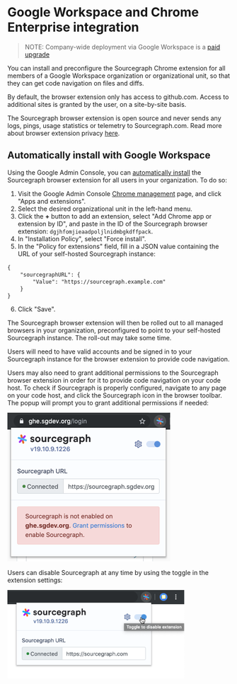 # Google Workspace and Chrome Enterprise integration

> NOTE: Company-wide deployment via Google Workspace is a [paid upgrade](https://about.sourcegraph.com/pricing)

You can install and preconfigure the Sourcegraph Chrome extension for all members of a Google Workspace organization or organizational unit, so that they can get code navigation on files and diffs.

By default, the browser extension only has access to github.com. Access to additional sites is granted by the user, on a site-by-site basis.

The Sourcegraph browser extension is open source and never sends any logs, pings, usage statistics or telemetry to Sourcegraph.com. Read more about browser extension privacy [here](../references/privacy.md).

## Automatically install with Google Workspace

Using the Google Admin Console, you can [automatically install](https://support.google.com/chrome/a/answer/6306504?hl=en) the Sourcegraph browser extension for all users in your organization. To do so:

1. Visit the Google Admin Console [Chrome management](https://admin.google.com/u/2/ac/chrome/apps/user) page, and click "Apps and extensions".
2. Select the desired organizational unit in the left-hand menu.
3. Click the **+** button to add an extension, select "Add Chrome app or extension by ID", and paste in the ID of the Sourcegraph browser extension: `dgjhfomjieaadpoljlnidmbgkdffpack`.
4. In "Installation Policy", select "Force install".
5. In the "Policy for extensions" field, fill in a JSON value containing the URL of your self-hosted Sourcegraph instance:

```
{
    "sourcegraphURL": {
        "Value": "https://sourcegraph.example.com"
    }
}
```
6. Click "Save".

The Sourcegraph browser extension will then be rolled out to all managed browsers in your organization, preconfigured to point to your self-hosted Sourcegraph instance. The roll-out may take some time.

Users will need to have valid accounts and be signed in to your Sourcegraph instance for the browser extension to provide code navigation.

Users may also need to grant additional permissions to the Sourcegraph browser extension in order for it to provide code navigation on your code host. To check if Sourcegraph is properly configured, navigate to any page on your code host, and click the Sourcegraph icon in the browser toolbar. The popup will prompt you to grant additional permissions if needed:

<img alt="grant_permissions" src="../../img/permissions.png">


Users can disable Sourcegraph at any time by using the toggle in the extension settings:

<img alt="disable_extension" src="../../img/disable_extension.png" width="400">
